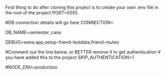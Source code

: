 

First thing to do after cloning this project is to create your own .env file in the root of the project
PORT=5555

#DB connection details will go here CONNECTION=

DB_NAME=semester_case

DEBUG=www,app,setup-friend-testdata,friend-routes

#Comment out the line below, or BETTER remove it to get authentication if you have added this to the project SKIP_AUTHENTICATION=1

#NODE_ENV=production